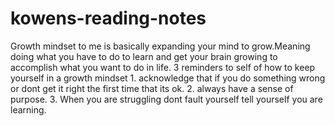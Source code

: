 # kowens-reading-notes
Growth mindset to me is basically expanding
 your mind to grow.Meaning doing what you have to do to learn and  get your brain growing to accomplish what you want to do in life.
3 reminders to self of how to keep yourself in a growth mindset 1. acknowledge that if you do something wrong or dont get it right the first time that its ok. 2. always have a sense of purpose. 3. When you are struggling dont fault yourself tell yourself you are learning.
